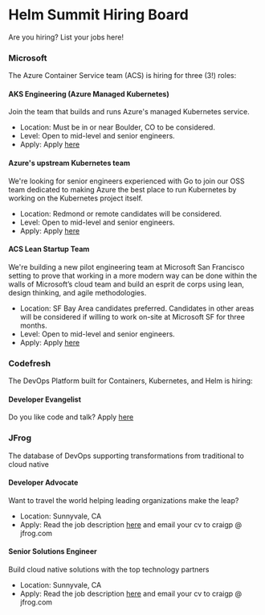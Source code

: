 # Helm Summit Hiring Board

Are you hiring? List your jobs here!

### Microsoft
The Azure Container Service team (ACS) is hiring for three (3!) roles:
#### AKS Engineering (Azure Managed Kubernetes) 
Join the team that builds and runs Azure's managed Kubernetes service. 
- Location: Must be in or near Boulder, CO to be considered. 
- Level: Open to mid-level and senior engineers.
- Apply: Apply [here](https://careers.microsoft.com/jobdetails.aspx?ss=&pg=0&so=&rw=7&jid=348046&jlang=EN&pp=SS)

#### Azure's upstream Kubernetes team
We're looking for senior engineers experienced with Go to join our OSS team dedicated to making Azure the best 
place to run Kubernetes by working on the Kubernetes project itself. 
- Location: Redmond or remote candidates will be considered. 
- Level: Open to mid-level and senior engineers.
- Apply: Apply [here](https://careers.microsoft.com/jobdetails.aspx?ss=&pg=0&so=&rw=3&jid=348192&jlang=EN&pp=SS)

#### ACS Lean Startup Team 
We're building a new pilot engineering team at Microsoft San Francisco setting to prove that working in a more 
modern way can be done within the walls of Microsoft’s cloud team and build an esprit de corps using lean, 
design thinking, and agile methodologies.
- Location: SF Bay Area candidates preferred. Candidates in other areas will be considered if willing to work on-site at Microsoft 
SF for three months. 
- Level: Open to mid-level and senior engineers.
- Apply: Apply [here](https://careers.microsoft.com/jobdetails.aspx?ss=&pg=0&so=&rw=1&jid=347392&jlang=EN&pp=SS)

### Codefresh
The DevOps Platform built for Containers, Kubernetes, and Helm is hiring:
#### Developer Evangelist
Do you like code and talk? Apply [here](https://codefresh.io/developer-evangelist/)

### JFrog
The database of DevOps supporting transformations from traditional to cloud native
#### Developer Advocate
Want to travel the world helping leading organizations make the leap?
- Location: Sunnyvale, CA
- Apply: Read the job description [here](https://join.jfrog.com/job/?job=847935) and email your cv to craigp @ jfrog.com
#### Senior Solutions Engineer
Build cloud native solutions with the top technology partners
- Location: Sunnyvale, CA
- Apply: Read the job description [here](https://join.jfrog.com/job/?job=847935) and email your cv to craigp @ jfrog.com
